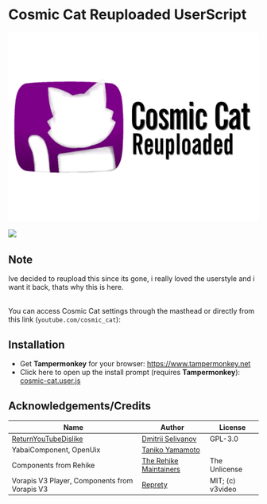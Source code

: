 # Cosmic Cat Reuploaded UserScript
<p align="center">
    <picture>
        <source media="(prefers-color-scheme: dark)" srcset="https://github.com/ToniGamer123/Cosmic-Cat-Reuploaded/blob/main/ccrw.png?raw=true">
        <img src="https://github.com/ToniGamer123/Cosmic-Cat-Reuploaded/blob/main/ccr.png?raw=true" alt="Cosmic Cat Banner">
    </picture>
</p>

![](https://img.shields.io/badge/version-0.1-blue?style=flat-square)

## Note
Ive decided to reupload this since its gone, i really loved the userstyle and i want it back, thats why this is here.<br/><br/>

You can access Cosmic Cat settings through the masthead or directly from this link (`youtube.com/cosmic_cat`):<br/>


## Installation
- Get **Tampermonkey** for your browser: https://www.tampermonkey.net<br/>
- Click here to open up the install prompt (requires **Tampermonkey**): [cosmic-cat.user.js](https://github.com/ToniGamer123/Cosmic-Cat-Reuploaded/raw/main/cosmic-cat.user.js)

## Acknowledgements/Credits
| Name | Author | License |
| ------------- | ------------- | ------------- |
| [ReturnYouTubeDislike](https://github.com/Anarios/return-youtube-dislike) | [Dmitrii Selivanov](https://github.com/Anarios) | GPL-3.0 |
| YabaiComponent, OpenUix | [Taniko Yamamoto](https://github.com/YukisCoffee) |
| Components from Rehike | [The Rehike Maintainers](https://github.com/Rehike/Rehike) | The Unlicense |
| Vorapis V3 Player, Components from Vorapis V3 | [Reprety](https://github.com/VORAPIS) | MIT; (c) v3video |
